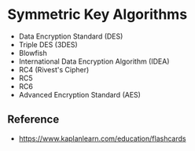 # Symmetric Key Algorithms

* Data Encryption Standard (DES)
* Triple DES (3DES)
* Blowfish
* International Data Encryption Algorithm (IDEA)
* RC4 (Rivest's Cipher)
* RC5
* RC6
* Advanced Encryption Standard (AES)

## Reference

* https://www.kaplanlearn.com/education/flashcards
